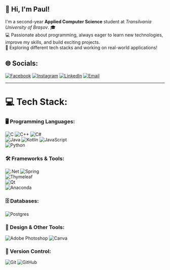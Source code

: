 ## 👋 Hi, I'm Paul!  
I'm a second-year **Applied Computer Science** student at *Transilvania University of Brașov*. 🎓  
💻 Passionate about programming, always eager to learn new technologies, improve my skills, and build exciting projects.  
🚀 Exploring different tech stacks and working on real-world applications!  

## 🌐 Socials:
[![Facebook](https://img.shields.io/badge/Facebook-%231877F2.svg?logo=Facebook&logoColor=white)](https://facebook.com/paul.gabriel.30.09) 
[![Instagram](https://img.shields.io/badge/Instagram-%23E4405F.svg?logo=Instagram&logoColor=white)](https://instagram.com/paul_gabriel30) 
[![LinkedIn](https://img.shields.io/badge/LinkedIn-%230077B5.svg?logo=linkedin&logoColor=white)](https://linkedin.com/in/paul-gabriel-ilie-b8a143226) 
[![Email](https://img.shields.io/badge/Email-D14836?logo=gmail&logoColor=white)](mailto:paulgabryel12@gmail.com)  

---
# 💻 Tech Stack:

### 🖥️ Programming Languages:
![C](https://img.shields.io/badge/c-%2300599C.svg?style=for-the-badge&logo=c&logoColor=white) 
![C++](https://img.shields.io/badge/c++-%2300599C.svg?style=for-the-badge&logo=c%2B%2B&logoColor=white) 
![C#](https://img.shields.io/badge/c%23-%23239120.svg?style=for-the-badge&logo=csharp&logoColor=white)  
![Java](https://img.shields.io/badge/java-%23ED8B00.svg?style=for-the-badge&logo=openjdk&logoColor=white) 
![Kotlin](https://img.shields.io/badge/kotlin-%237F52FF.svg?style=for-the-badge&logo=kotlin&logoColor=white) 
![JavaScript](https://img.shields.io/badge/javascript-%23323330.svg?style=for-the-badge&logo=javascript&logoColor=%23F7DF1E)  
![Python](https://img.shields.io/badge/python-3670A0?style=for-the-badge&logo=python&logoColor=ffdd54)  

### 🛠️ Frameworks & Tools:
![.Net](https://img.shields.io/badge/.NET-5C2D91?style=for-the-badge&logo=.net&logoColor=white) 
![Spring](https://img.shields.io/badge/spring-%236DB33F.svg?style=for-the-badge&logo=spring&logoColor=white)  
![Thymeleaf](https://img.shields.io/badge/Thymeleaf-%23005C0F.svg?style=for-the-badge&logo=Thymeleaf&logoColor=white)  
![Qt](https://img.shields.io/badge/Qt-%23217346.svg?style=for-the-badge&logo=Qt&logoColor=white)  
![Anaconda](https://img.shields.io/badge/Anaconda-%2344A833.svg?style=for-the-badge&logo=anaconda&logoColor=white)  

### 🗄️ Databases:
![Postgres](https://img.shields.io/badge/postgres-%23316192.svg?style=for-the-badge&logo=postgresql&logoColor=white)  

### 🎨 Design & Other Tools:
![Adobe Photoshop](https://img.shields.io/badge/adobe%20photoshop-%2331A8FF.svg?style=for-the-badge&logo=adobe%20photoshop&logoColor=white) 
![Canva](https://img.shields.io/badge/Canva-%2300C4CC.svg?style=for-the-badge&logo=Canva&logoColor=white)  

### 🔧 Version Control:
![Git](https://img.shields.io/badge/git-%23F05033.svg?style=for-the-badge&logo=git&logoColor=white) 
![GitHub](https://img.shields.io/badge/github-%23121011.svg?style=for-the-badge&logo=github&logoColor=white)  

